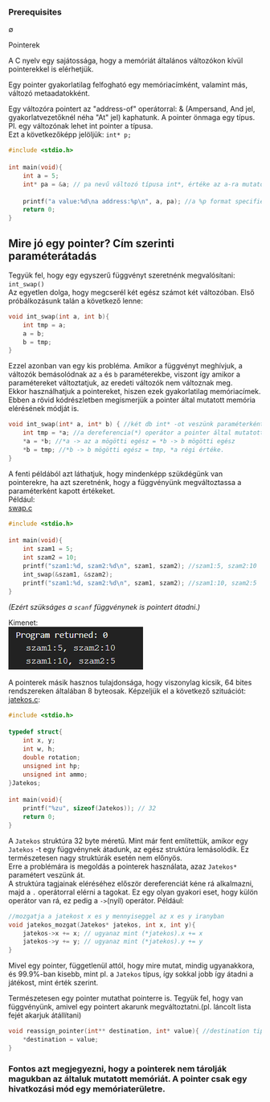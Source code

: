 ### Prerequisites

∅

 Pointerek

A C nyelv egy sajátossága, hogy a memóriát általános változókon kívül pointerekkel is elérhetjük.<br>

Egy pointer gyakorlatilag felfogható egy memóriacímként, valamint más, változó metaadatokként.

Egy változóra pointert az "address-of" operátorral: & (Ampersand, And jel, gyakorlatvezetőknél néha "At" jel) kaphatunk.
A pointer önmaga egy típus. Pl. egy változónak lehet int pointer a típusa. <br>Ezt a következőképp jelöljük: `int* p;`
```c
#include <stdio.h>

int main(void){
    int a = 5;
    int* pa = &a; // pa nevű változó típusa int*, értéke az a-ra mutató pointer

    printf("a value:%d\na address:%p\n", a, pa); //a %p format specifier a pointer által mutatott címet írja ki.
    return 0;
}
```

## Mire jó egy pointer? Cím szerinti paraméterátadás

Tegyük fel, hogy egy egyszerű függvényt szeretnénk megvalósítani: `int_swap()`<br>
Az egyetlen dolga, hogy megcserél két egész számot két változóban. 
Első próbálkozásunk talán a következő lenne:
```c
void int_swap(int a, int b){
    int tmp = a;
    a = b;
    b = tmp;
}
```
Ezzel azonban van egy kis probléma. Amikor a függvényt meghívjuk, a változók bemásolódnak az `a` és `b` paraméterekbe, viszont így amikor a paramétereket változtatjuk, az eredeti változók nem változnak meg.<br>
Ekkor használhatjuk a pointereket, hiszen ezek gyakorlatilag memóriacímek. Ebben a rövid kódrészletben megismerjük a pointer által mutatott memória elérésének módját is.
```c
void int_swap(int* a, int* b) { //két db int* -ot veszünk paraméterként
    int tmp = *a; //a dereferencia(*) operátor a pointer által mutatott memóriát adja vissza, ez esetben az 'a' pointer mögötti egész számot
    *a = *b; //*a -> az a mögötti egész = *b -> b mögötti egész
    *b = tmp; //*b -> b mögötti egész = tmp, *a régi értéke.
}
```

A fenti példából azt láthatjuk, hogy mindenképp szükdégünk van pointerekre, ha azt szeretnénk, hogy a függvényünk megváltoztassa a paraméterként kapott értékeket.<br>
Például:<br>
[swap.c](example/swap.c)
```c
#include <stdio.h>

int main(void){
    int szam1 = 5;
    int szam2 = 10;
    printf("szam1:%d, szam2:%d\n", szam1, szam2); //szam1:5, szam2:10
    int_swap(&szam1, &szam2);
    printf("szam1:%d, szam2:%d\n", szam1, szam2); //szam1:10, szam2:5
}
```
*(Ezért szükságes a `scanf` függvénynek is pointert átadni.)*

Kimenet:<br>
![alt text](image.png)

A pointerek másik hasznos tulajdonsága, hogy viszonylag kicsik, 64 bites rendszereken általában 8 byteosak.
Képzeljük el a következő szituációt:<br>
[jatekos.c](example/jatekos.c):
```c
#include <stdio.h>

typedef struct{
    int x, y;
    int w, h;
    double rotation;
    unsigned int hp;
    unsigned int ammo;
}Jatekos;

int main(void){
    printf("%zu", sizeof(Jatekos)); // 32
    return 0;
}
```

A `Jatekos` struktúra 32 byte méretű. Mint már fent említettük, amikor egy `Jatekos` -t egy függvénynek átadunk, az egész struktúra lemásolódik. Ez természetesen nagy struktúrák esetén nem előnyös.<br>
Erre a problémára is megoldás a pointerek használata, azaz `Jatekos*` paramétert veszünk át.<br>
A struktúra tagjainak eléréséhez először dereferenciát kéne rá alkalmazni, majd a `.` operátorral elérni a tagokat. Ez egy olyan gyakori eset, hogy külön operátor van rá, ez pedig a `->`(nyíl) operátor.
Például:
```c
//mozgatja a jatekost x es y mennyiseggel az x es y iranyban
void jatekos_mozgat(Jatekos* jatekos, int x, int y){
    jatekos->x += x; // ugyanaz mint (*jatekos).x += x
    jatekos->y += y; // ugyanaz mint (*jatekos).y += y
}
```
Mivel egy pointer, függetlenül attól, hogy mire mutat, mindig ugyanakkora, és 99.9%-ban kisebb, mint pl. a `Jatekos` típus, így sokkal jobb így átadni a játékost, mint érték szerint.

Természetesen egy pointer mutathat pointerre is. Tegyük fel, hogy van függvényünk, amivel egy pointert akarunk megváltoztatni.(pl. láncolt lista fejét akarjuk átállítani)
```c
void reassign_pointer(int** destination, int* value){ //destination tipusa: int**, egy int pointerre mutato pointer
    *destination = value;
}
```

### Fontos azt megjegyezni, hogy a pointerek **nem tárolják magukban az általuk mutatott memóriát**. A pointer csak egy hivatkozási mód egy memóriaterületre. 
